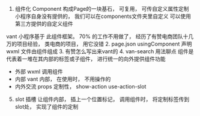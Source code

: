 1. 组件化
  Component 构成Page的一块基石， 可复用， 可传自定义属性定制
  小程序自身没有提供的， 我们可以在components文件夹里自定义
  可以使用第三方提供的自定义组件

  vant 小程序基于 此组件框架。 70% 的工作不用做了， 经历了有赞电商团队十几万的项目经验， 类电商的项目， 用它没错
2. page.json usingComponent 声明
  wxml 文件由组件组成
3. 有赞怎么写出来vant的
4. van-search 用法聊点
  组件是代表着一堆在其内部的标签或子组件， 进行统一的向外提供组件功能
  - 外部
    wxml 调用组件
  - 内部
    vant 内部， 在使用时， 不用操作的
  - 内外交流 props
    定制性， show-action use-action-slot
5. slot 插槽
  让组件内部， 插上一个位置标记， 调用组件时， 将定制标签传到slot处， 实现了组件的定制